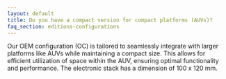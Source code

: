 ```yaml
---
layout: default
title: Do you have a compact version for compact platforms (AUVs)?
faq_section: editions-configurations
---
```


Our OEM configuration (OC) is tailored to seamlessly integrate with larger platforms like AUVs while maintaining a compact size. This allows for efficient utilization of space within the AUV, ensuring optimal functionality and performance. The electronic stack has a dimension of 100 x 120 mm.
